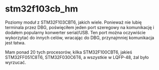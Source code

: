 # stm32f103cb_hm
Poziomy moduł z STM32F103CBT6, jakich wiele. Ponieważ nie lubię terminala przez DBG, poświęciłem jeden port szeregowy na komunikację i dodałem popularny konwerter serial/USB. Ten port można oczywiście wykorzytać do innych celów, wracając do DBG, przynajmniej komunikacja jest łatwa.

Mam ponad 20 tych procesorów, kilka STM32F100CBT6, jakieś STM32FF051C8T6, STM32F030C6T6, a wszystkie w LQFP-48, żal było wyrzucać. 
